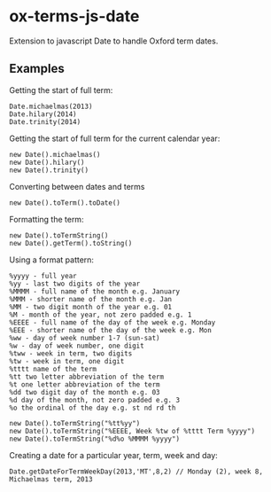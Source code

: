 ox-terms-js-date
================

Extension to javascript Date to handle Oxford term dates.

Examples
--------

Getting the start of full term:

```
Date.michaelmas(2013)
Date.hilary(2014)
Date.trinity(2014)
```

Getting the start of full term for the current calendar year:
```
new Date().michaelmas()
new Date().hilary()
new Date().trinity()
```
Converting between dates and terms
```
new Date().toTerm().toDate()
```
Formatting the term:
```
new Date().toTermString()
new Date().getTerm().toString()
```
Using a format pattern:

```
%yyyy - full year
%yy - last two digits of the year
%MMMM - full name of the month e.g. January
%MMM - shorter name of the month e.g. Jan
%MM - two digit month of the year e.g. 01
%M - month of the year, not zero padded e.g. 1
%EEEE - full name of the day of the week e.g. Monday
%EEE - shorter name of the day of the week e.g. Mon
%ww - day of week number 1-7 (sun-sat)
%w - day of week number, one digit
%tww - week in term, two digits
%tw - week in term, one digit
%tttt name of the term
%tt two letter abbreviation of the term
%t one letter abbreviation of the term
%dd two digit day of the month e.g. 03
%d day of the month, not zero padded e.g. 3
%o the ordinal of the day e.g. st nd rd th

```

```
new Date().toTermString("%tt%yy")
new Date().toTermString("%EEEE, Week %tw of %tttt Term %yyyy")
new Date().toTermString("%d%o %MMMM %yyyy")
```

Creating a date for a particular year, term, week and day:
```
Date.getDateForTermWeekDay(2013,'MT',8,2) // Monday (2), week 8, Michaelmas term, 2013
```
